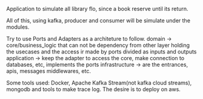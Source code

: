 Application to simulate all library flo, since a book reserve until its return.

All of this, using kafka, producer and consumer will be simulate under the modules.

Try to use Ports and Adapters as a architeture to follow.
domain -> core/business_logic that can not be dependency from other layer holding the usecases and the access ir made by ports divided as inputs and outputs
application -> keep the adapter to access the core, make connection to databases, etc, implements the ports
infrastructure -> are the entrances, apis, messages middlewares, etc.

Some tools used:
Docker, Apache Kafka Stream(not kafka cloud streams), mongodb and tools to make trace log.
The desire is to deploy on aws.

